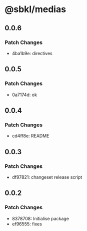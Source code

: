 # @sbkl/medias

## 0.0.6

### Patch Changes

- 4ba1b9e: directives

## 0.0.5

### Patch Changes

- 0a7174d: ok

## 0.0.4

### Patch Changes

- cd4ff8e: README

## 0.0.3

### Patch Changes

- df97821: changeset release script

## 0.0.2

### Patch Changes

- 8378708: Initialise package
- ef96555: fixes
